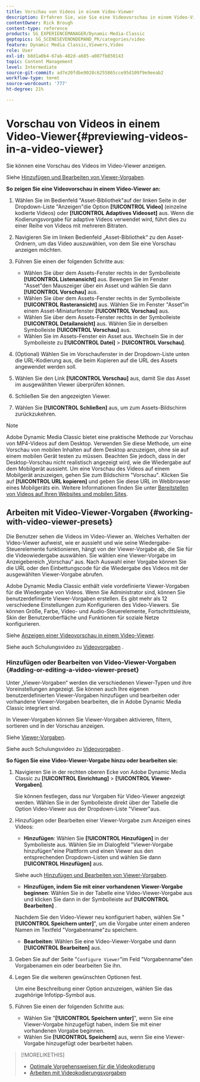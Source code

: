```yaml
---
title: Vorschau von Videos in einem Video-Viewer
description: Erfahren Sie, wie Sie eine Videovorschau in einem Video-Viewer anzeigen.
contentOwner: Rick Brough
content-type: reference
products: SG_EXPERIENCEMANAGER/Dynamic-Media-Classic
geptopics: SG_SCENESEVENONDEMAND_PK/categories/video
feature: Dynamic Media Classic,Viewers,Video
role: User
exl-id: b8d1a0b4-67ab-482d-a685-a087fb850143
topic: Content Management
level: Intermediate
source-git-commit: ad7e20fdbe9028c6255865cce95d109f9e9eeab2
workflow-type: tm+mt
source-wordcount: '777'
ht-degree: 21%

---
```


# Vorschau von Videos in einem Video-Viewer{#previewing-videos-in-a-video-viewer}

Sie können eine Vorschau des Videos im Video-Viewer anzeigen.

Siehe [Hinzufügen und Bearbeiten von Viewer-Vorgaben](application-setup.md#adding_and_editing_viewer_presets).

**So zeigen Sie eine Videovorschau in einem Video-Viewer an:**

1. Wählen Sie im Bedienfeld &quot;Asset-Bibliothek&quot;auf der linken Seite in der Dropdown-Liste &quot;Anzeigen&quot;die Option **[!UICONTROL Video]** (einzelne kodierte Videos) oder **[!UICONTROL Adaptives Videoset]** aus. Wenn die Kodierungsvorgabe für adaptive Videos verwendet wird, führt dies zu einer Reihe von Videos mit mehreren Bitraten.
1. Navigieren Sie im linken Bedienfeld „Asset-Bibliothek“ zu den Asset-Ordnern, um das Video auszuwählen, von dem Sie eine Vorschau anzeigen möchten.
1. Führen Sie einen der folgenden Schritte aus:

   * Wählen Sie über dem Assets-Fenster rechts in der Symbolleiste **[!UICONTROL Listenansicht]** aus. Bewegen Sie im Fenster &quot;Asset&quot;den Mauszeiger über ein Asset und wählen Sie dann **[!UICONTROL Vorschau]** aus.
   * Wählen Sie über dem Assets-Fenster rechts in der Symbolleiste **[!UICONTROL Rasteransicht]** aus. Wählen Sie im Fenster &quot;Asset&quot;in einem Asset-Miniaturfenster **[!UICONTROL Vorschau]** aus.
   * Wählen Sie über dem Assets-Fenster rechts in der Symbolleiste **[!UICONTROL Detailansicht]** aus. Wählen Sie in derselben Symbolleiste **[!UICONTROL Vorschau]** aus.
   * Wählen Sie im Assets-Fenster ein Asset aus. Wechseln Sie in der Symbolleiste zu **[!UICONTROL Datei]** > **[!UICONTROL Vorschau]**.

1. (Optional) Wählen Sie im Vorschaufenster in der Dropdown-Liste unten die URL-Kodierung aus, die beim Kopieren auf die URL des Assets angewendet werden soll.
1. Wählen Sie den Link **[!UICONTROL Vorschau]** aus, damit Sie das Asset im ausgewählten Viewer überprüfen können.
1. Schließen Sie den angezeigten Viewer.
1. Wählen Sie **[!UICONTROL Schließen]** aus, um zum Assets-Bildschirm zurückzukehren.

>[!NOTE]
>
>Adobe Dynamic Media Classic bietet eine praktische Methode zur Vorschau von MP4-Videos auf dem Desktop. Verwenden Sie diese Methode, um eine Vorschau von mobilen Inhalten auf dem Desktop anzuzeigen, ohne sie auf einem mobilen Gerät testen zu müssen. Beachten Sie jedoch, dass in der Desktop-Vorschau nicht realistisch angezeigt wird, wie die Wiedergabe auf dem Mobilgerät aussieht. Um eine Vorschau des Videos auf einem Mobilgerät anzuzeigen, gehen Sie zum Bildschirm &quot;Vorschau&quot;. Klicken Sie auf **[!UICONTROL URL kopieren]** und geben Sie diese URL im Webbrowser eines Mobilgeräts ein. Weitere Informationen finden Sie unter [Bereitstellen von Videos auf Ihren Websites und mobilen Sites](deploying-video-websites-mobile-sites.md#deploying_video_to_your_websites_and_mobile_sites).

## Arbeiten mit Video-Viewer-Vorgaben {#working-with-video-viewer-presets}

Die Benutzer sehen die Videos im Video-Viewer an. Welches Verhalten der Video-Viewer aufweist, wie er aussieht und wie seine Wiedergabe-Steuerelemente funktionieren, hängt von der Viewer-Vorgabe ab, die Sie für die Videowiedergabe auswählen. Sie wählen eine Viewer-Vorgabe im Anzeigebereich „Vorschau“ aus. Nach Auswahl einer Vorgabe können Sie die URL oder den Einbettungscode für die Wiedergabe des Videos mit der ausgewählten Viewer-Vorgabe abrufen.

Adobe Dynamic Media Classic enthält viele vordefinierte Viewer-Vorgaben für die Wiedergabe von Videos. Wenn Sie Administrator sind, können Sie benutzerdefinierte Viewer-Vorgaben erstellen. Es gibt mehr als 12 verschiedene Einstellungen zum Konfigurieren des Video-Viewers. Sie können Größe, Farbe, Video- und Audio-Steuerelemente, Fortschrittsleiste, Skin der Benutzeroberfläche und Funktionen für soziale Netze konfigurieren.

Siehe [Anzeigen einer Videovorschau in einem Video-Viewer](previewing-videos-video-viewer.md#previewing_videos_in_a_video_viewer).

Siehe auch Schulungsvideo zu [Videovorgaben](https://s7d5.scene7.com/s7viewers/html5/VideoViewer.html?videoserverurl=https://s7d5.scene7.com/is/content/&amp;emailurl=https://s7d5.scene7.com/s7/emailFriend&amp;serverUrl=https://s7d5.scene7.com/is/image/&amp;config=Scene7SharedAssets/Universal_HTML5_Video&amp;contenturl=https://s7d5.scene7.com/skins/&amp;asset=S7tutorials/549_video-presets_converted%20renamed_Done-AVS) .

### Hinzufügen oder Bearbeiten von Video-Viewer-Vorgaben {#adding-or-editing-a-video-viewer-preset}

Unter „Viewer-Vorgaben“ werden die verschiedenen Viewer-Typen und ihre Voreinstellungen angezeigt. Sie können auch Ihre eigenen benutzerdefinierten Viewer-Vorgaben hinzufügen und bearbeiten oder vorhandene Viewer-Vorgaben bearbeiten, die in Adobe Dynamic Media Classic integriert sind.

In Viewer-Vorgaben können Sie Viewer-Vorgaben aktivieren, filtern, sortieren und in der Vorschau anzeigen.

Siehe [Viewer-Vorgaben](application-setup.md#viewer_presets).

Siehe auch Schulungsvideo zu [Videovorgaben](https://s7d5.scene7.com/s7viewers/html5/VideoViewer.html?videoserverurl=https://s7d5.scene7.com/is/content/&amp;emailurl=https://s7d5.scene7.com/s7/emailFriend&amp;serverUrl=https://s7d5.scene7.com/is/image/&amp;config=Scene7SharedAssets/Universal_HTML5_Video&amp;contenturl=https://s7d5.scene7.com/skins/&amp;asset=S7tutorials/549_video-presets_converted%20renamed_Done-AVS) .

**So fügen Sie eine Video-Viewer-Vorgabe hinzu oder bearbeiten sie:**

1. Navigieren Sie in der rechten oberen Ecke von Adobe Dynamic Media Classic zu **[!UICONTROL Einrichtung]** > **[!UICONTROL Viewer-Vorgaben]**.

   Sie können festlegen, dass nur Vorgaben für Video-Viewer angezeigt werden. Wählen Sie in der Symbolleiste direkt über der Tabelle die Option Video-Viewer aus der Dropdown-Liste &quot;Viewer&quot;aus.

1. Hinzufügen oder Bearbeiten einer Viewer-Vorgabe zum Anzeigen eines Videos:

   * **Hinzufügen**: Wählen Sie **[!UICONTROL Hinzufügen]** in der Symbolleiste aus. Wählen Sie im Dialogfeld &quot;Viewer-Vorgabe hinzufügen&quot;eine Plattform und einen Viewer aus den entsprechenden Dropdown-Listen und wählen Sie dann **[!UICONTROL Hinzufügen]** aus.

   Siehe auch [Hinzufügen und Bearbeiten von Viewer-Vorgaben](application-setup.md#adding_and_editing_viewer_presets).

   * **Hinzufügen, indem Sie mit einer vorhandenen Viewer-Vorgabe beginnen**: Wählen Sie in der Tabelle eine Video-Viewer-Vorgabe aus und klicken Sie dann in der Symbolleiste auf **[!UICONTROL Bearbeiten]** .

   Nachdem Sie den Video-Viewer neu konfiguriert haben, wählen Sie &quot;**[!UICONTROL Speichern unter]**&quot;, um die Vorgabe unter einem anderen Namen im Textfeld &quot;Vorgabenname&quot;zu speichern.

   * **Bearbeiten**: Wählen Sie eine Video-Viewer-Vorgabe und dann **[!UICONTROL Bearbeiten]** aus.

1. Geben Sie auf der Seite &quot;`Configure Viewer`&quot;im Feld &quot;Vorgabenname&quot;den Vorgabenamen ein oder bearbeiten Sie ihn.
1. Legen Sie die weiteren gewünschten Optionen fest.

   Um eine Beschreibung einer Option anzuzeigen, wählen Sie das zugehörige Infotipp-Symbol aus.

1. Führen Sie einen der folgenden Schritte aus:

   * Wählen Sie &quot;**[!UICONTROL Speichern unter]**&quot;, wenn Sie eine Viewer-Vorgabe hinzugefügt haben, indem Sie mit einer vorhandenen Vorgabe beginnen.
   * Wählen Sie **[!UICONTROL Speichern]** aus, wenn Sie eine Viewer-Vorgabe hinzugefügt oder bearbeitet haben.

>[!MORELIKETHIS]
>
>* [Optimale Vorgehensweisen für die Videokodierung](uploading-encoding-videos.md#best_practices_for_video_encoding)
>* [Arbeiten mit Videokodierungsvorgaben](uploading-encoding-videos.md#working_with_video_encoding_presets)
